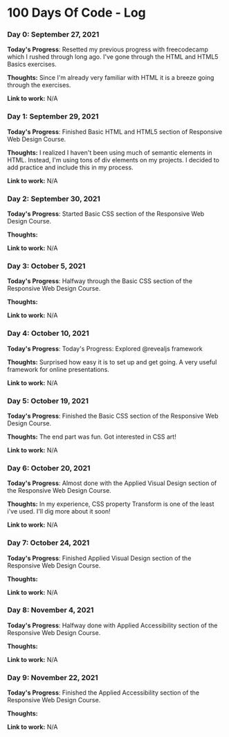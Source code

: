 # 100 Days Of Code - Log

### Day 0: September 27, 2021

**Today's Progress**: Resetted my previous progress with freecodecamp which I rushed through long ago. I've gone through the HTML and HTML5 Basics exercises.

**Thoughts:** Since I'm already very familiar with HTML it is a breeze going through the exercises.

**Link to work:** N/A

### Day 1: September 29, 2021

**Today's Progress**: Finished Basic HTML and HTML5 section of Responsive Web Design Course.

**Thoughts:** I realized I haven't been using much of semantic elements in HTML. Instead, I'm using tons of div elements on my projects. I decided to add practice and include this in my process.

**Link to work:** N/A

### Day 2: September 30, 2021

**Today's Progress**: Started Basic CSS section of the Responsive Web Design Course.

**Thoughts:** 

**Link to work:** N/A

### Day 3: October 5, 2021

**Today's Progress**: Halfway through the Basic CSS section of the Responsive Web Design Course.

**Thoughts:** 

**Link to work:** N/A

### Day 4: October 10, 2021

**Today's Progress**: Today's Progress: Explored @revealjs framework
 
**Thoughts:**  Surprised how easy it is to set up and get going. A very useful framework for online presentations.

**Link to work:** N/A

### Day 5: October 19, 2021

**Today's Progress**: Finished the Basic CSS section of the Responsive Web Design Course.
 
**Thoughts:**  The end part was fun. Got interested in CSS art!

**Link to work:** N/A

### Day 6: October 20, 2021

**Today's Progress**: Almost done with the Applied Visual Design section of the Responsive Web Design Course.
 
**Thoughts:**  In my experience, CSS property Transform is one of the least i've used. I'll dig more about it soon!

**Link to work:** N/A

### Day 7: October 24, 2021

**Today's Progress**: Finished Applied Visual Design section of the Responsive Web Design Course.
 
**Thoughts:**  

**Link to work:** N/A

### Day 8: November 4, 2021

**Today's Progress**: Halfway done with Applied Accessibility section of the Responsive Web Design Course.
 
**Thoughts:**  

**Link to work:** N/A

### Day 9: November 22, 2021

**Today's Progress**: Finished the Applied Accessibility section of the Responsive Web Design Course.
 
**Thoughts:**  

**Link to work:** N/A


